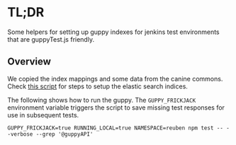 # TL;DR

Some helpers for setting up guppy indexes for jenkins test environments that are guppyTest.js friendly.

## Overview

We copied the index mappings and some data from the canine commons.  Check [this script](./jenkinsSetup.sh) for steps to setup the elastic search indices.

The following shows how to run the guppy.  The `GUPPY_FRICKJACK` environment variable triggers the script to save missing test responses for use in subsequent tests.

```
GUPPY_FRICKJACK=true RUNNING_LOCAL=true NAMESPACE=reuben npm test -- --verbose --grep '@guppyAPI'
```
